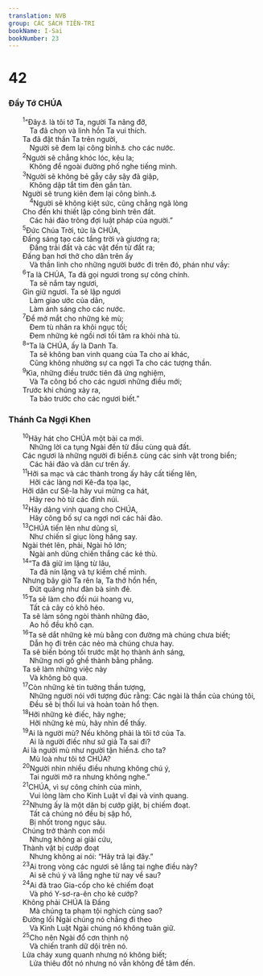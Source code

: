 ```yaml
---
translation: NVB
group: CÁC SÁCH TIÊN-TRI
bookName: I-Sai 
bookNumber: 23
---
```


<div class="title"><h1>42</h1><h3>Đầy Tớ CHÚA </h3></div>
<span class="verse es_42_1">  <sup>1</sup>“Đây<a data-toggle="tooltip" data-placement="bottom" title="Ctd: hãy xem">⚓</a> là tôi tớ Ta, người Ta nâng đỡ, <br/>   Ta đã chọn và linh hồn Ta vui thích. <br/>  Ta đã đặt thần Ta trên người, <br/>   Người sẽ đem lại công bình<a data-toggle="tooltip" data-placement="bottom" title="Ctd: sự phán xét">⚓</a> cho các nước. <br/></span>
<span class="verse es_42_2">  <sup>2</sup>Người sẽ chẳng khóc lóc, kêu la; <br/>   Không để ngoài đường phố nghe tiếng mình. <br/></span>
<span class="verse es_42_3">  <sup>3</sup>Người sẽ không bẻ gẫy cây sậy đã giập, <br/>   Không dập tắt tim đèn gần tàn. <br/>  Người sẽ trung kiên đem lại công bình.<a data-toggle="tooltip" data-placement="bottom" title="Ctd: đem lại công bình theo lẽ thật">⚓</a><br/></span>
<span class="verse es_42_4">   <sup>4</sup>Người sẽ không kiệt sức, cũng chẳng ngã lòng <br/>  Cho đến khi thiết lập công bình trên đất. <br/>   Các hải đảo trông đợi luật pháp của người.” <br/></span>
<span class="verse es_42_5">  <sup>5</sup>Đức Chúa Trời, tức là CHÚA, <br/>  Đấng sáng tạo các tầng trời và giương ra; <br/>   Đấng trải đất và các vật đến từ đất ra; <br/>  Đấng ban hơi thở cho dân trên ấy <br/>   Và thần linh cho những người bước đi trên đó, phán như vầy: <br/></span>
<span class="verse es_42_6">  <sup>6</sup>Ta là CHÚA, Ta đã gọi ngươi trong sự công chính. <br/>   Ta sẽ nắm tay ngươi, <br/>  Gìn giữ ngươi. Ta sẽ lập ngươi <br/>   Làm giao ước của dân, <br/>   Làm ánh sáng cho các nước. <br/></span>
<span class="verse es_42_7">  <sup>7</sup>Để mở mắt cho những kẻ mù; <br/>   Đem tù nhân ra khỏi ngục tối; <br/>   Đem những kẻ ngồi nơi tối tăm ra khỏi nhà tù. <br/></span>
<span class="verse es_42_8">  <sup>8</sup>“Ta là CHÚA, ấy là Danh Ta. <br/>   Ta sẽ không ban vinh quang của Ta cho ai khác, <br/>   Cũng không nhường sự ca ngợi Ta cho các tượng thần. <br/></span>
<span class="verse es_42_9">  <sup>9</sup>Kìa, những điều trước tiên đã ứng nghiệm, <br/>   Và Ta công bố cho các ngươi những điều mới; <br/>  Trước khi chúng xảy ra, <br/>   Ta bảo trước cho các ngươi biết.” <br/></span>
<div class="title"><h3>Thánh Ca Ngợi Khen </h3></div>
<span class="verse es_42_10">  <sup>10</sup>Hãy hát cho CHÚA một bài ca mới. <br/>   Những lời ca tụng Ngài đến từ đầu cùng quả đất. <br/>  Các ngươi là những người đi biển<a data-toggle="tooltip" data-placement="bottom" title="Nt: đi xuống biển">⚓</a> cùng các sinh vật trong biển; <br/>   Các hải đảo và dân cư trên ấy. <br/></span>
<span class="verse es_42_11">  <sup>11</sup>Hỡi sa mạc và các thành trong ấy hãy cất tiếng lên, <br/>   Hỡi các làng nơi Kê-đa tọa lạc, <br/>  Hỡi dân cư Sê-la hãy vui mừng ca hát, <br/>   Hãy reo hò từ các đỉnh núi. <br/></span>
<span class="verse es_42_12">  <sup>12</sup>Hãy dâng vinh quang cho CHÚA, <br/>   Hãy công bố sự ca ngợi nơi các hải đảo. <br/></span>
<span class="verse es_42_13">  <sup>13</sup>CHÚA tiến lên như dũng sĩ, <br/>   Như chiến sĩ giục lòng hăng say. <br/>  Ngài thét lên, phải, Ngài hô lớn; <br/>   Ngài anh dũng chiến thắng các kẻ thù. <br/></span>
<span class="verse es_42_14">  <sup>14</sup>“Ta đã giữ im lặng từ lâu, <br/>   Ta đã nín lặng và tự kiềm chế mình. <br/>  Nhưng bây giờ Ta rên la, Ta thở hổn hển, <br/>   Đứt quãng như đàn bà sinh đẻ. <br/></span>
<span class="verse es_42_15">  <sup>15</sup>Ta sẽ làm cho đồi núi hoang vu, <br/>   Tất cả cây cỏ khô héo. <br/>  Ta sẽ làm sông ngòi thành những đảo, <br/>   Ao hồ đều khô cạn. <br/></span>
<span class="verse es_42_16">  <sup>16</sup>Ta sẽ dắt những kẻ mù bằng con đường mà chúng chưa biết; <br/>   Dẫn họ đi trên các nẻo mà chúng chưa hay. <br/>  Ta sẽ biến bóng tối trước mặt họ thành ánh sáng, <br/>   Những nơi gồ ghề thành bằng phẳng. <br/>  Ta sẽ làm những việc này <br/>   Và không bỏ qua. <br/></span>
<span class="verse es_42_17">  <sup>17</sup>Còn những kẻ tin tưởng thần tượng, <br/>   Những người nói với tượng đúc rằng: Các ngài là thần của chúng tôi, <br/>   Đều sẽ bị thối lui và hoàn toàn hổ thẹn. <br/></span>
<span class="verse es_42_18">  <sup>18</sup>Hỡi những kẻ điếc, hãy nghe; <br/>   Hỡi những kẻ mù, hãy nhìn để thấy. <br/></span>
<span class="verse es_42_19">  <sup>19</sup>Ai là người mù? Nếu không phải là tôi tớ của Ta. <br/>   Ai là người điếc như sứ giả Ta sai đi? <br/>  Ai là người mù như người tận hiến<a data-toggle="tooltip" data-placement="bottom" title="Nt: ý nghĩa không rõ. Một số ý nghĩa được đề nghị: hòa giải, chọn lựa, bạn hữu, tin tưởng v.v.">⚓</a> cho ta? <br/>   Mù loà như tôi tớ CHÚA? <br/></span>
<span class="verse es_42_20">  <sup>20</sup>Người nhìn nhiều điều nhưng không chú ý, <br/>   Tai người mở ra nhưng không nghe.” <br/></span>
<span class="verse es_42_21">  <sup>21</sup>CHÚA, vì sự công chính của mình, <br/>   Vui lòng làm cho Kinh Luật vĩ đại và vinh quang. <br/></span>
<span class="verse es_42_22">  <sup>22</sup>Nhưng ấy là một dân bị cướp giật, bị chiếm đoạt. <br/>   Tất cả chúng nó đều bị sập hố, <br/>   Bị nhốt trong ngục sâu. <br/>  Chúng trở thành con mồi <br/>   Nhưng không ai giải cứu, <br/>  Thành vật bị cướp đoạt <br/>   Nhưng không ai nói: “Hãy trả lại đây.” <br/></span>
<span class="verse es_42_23">  <sup>23</sup>Ai trong vòng các ngươi sẽ lắng tai nghe điều này? <br/>   Ai sẽ chú ý và lắng nghe từ nay về sau? <br/></span>
<span class="verse es_42_24">  <sup>24</sup>Ai đã trao Gia-cốp cho kẻ chiếm đoạt <br/>   Và phó Y-sơ-ra-ên cho kẻ cướp? <br/>  Không phải CHÚA là Đấng <br/>   Mà chúng ta phạm tội nghịch cùng sao? <br/>  Đường lối Ngài chúng nó chẳng đi theo <br/>   Và Kinh Luật Ngài chúng nó không tuân giữ. <br/></span>
<span class="verse es_42_25">  <sup>25</sup>Cho nên Ngài đổ cơn thịnh nộ <br/>   Và chiến tranh dữ dội trên nó. <br/>  Lửa cháy xung quanh nhưng nó không biết; <br/>   Lửa thiêu đốt nó nhưng nó vẫn không để tâm đến. <br/></span>
